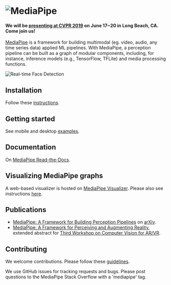 ![MediaPipe](mediapipe/docs/images/mediapipe_small.png?raw=true "MediaPipe logo")
=======================================================================

#### We will be [presenting at CVPR 2019](https://sites.google.com/corp/view/perception-cv4arvr/mediapipe) on June 17~20 in Long Beach, CA. Come join us!

[MediaPipe](http://g.co/mediapipe) is a framework for building multimodal (eg. video, audio, any time series data) applied ML pipelines. With MediaPipe, a perception pipeline can be built as a graph of modular components, including, for instance, inference models (e.g., TensorFlow, TFLite) and media processing functions.

![Real-time Face Detection](mediapipe/docs/images/mobile/face_detection_android_gpu_small.gif)

## Installation
Follow these [instructions](mediapipe/docs/install.md).

## Getting started
See mobile and desktop [examples](mediapipe/docs/examples.md).

## Documentation
On [MediaPipe Read-the-Docs](https://mediapipe.readthedocs.io/).

## Visualizing MediaPipe graphs
A web-based visualizer is hosted on [MediaPipe Visualizer](https://mediapipe-viz.appspot.com/). Please also see instructions [here](mediapipe/docs/visualizer.md).

## Publications
* [MediaPipe: A Framework for Building Perception Pipelines](https://arxiv.org/) on [arXiv](https://arxiv.org/).
* [MediaPipe: A Framework for Perceiving and Augmenting Reality](http://mixedreality.cs.cornell.edu/s/22_crv2_MediaPipe_CVPR_CV4ARVR_Workshop_2019_v2.pdf), extended abstract for [Third Workshop on Computer Vision for AR/VR](http://mixedreality.cs.cornell.edu/workshop/program).

## Contributing
We welcome contributions. Please follow these [guidelines](./CONTRIBUTING.md).

We use GitHub issues for tracking requests and bugs. Please post questions to the MediaPipe Stack Overflow with a 'mediapipe' tag.
